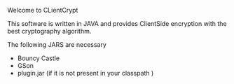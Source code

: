 Welcome to CLientCrypt

This software is written in JAVA and provides ClientSide encryption with the best cryptography algorithm.

The following JARS are necessary
- Bouncy Castle
- GSon
- plugin.jar (if it is not present in your classpath )
